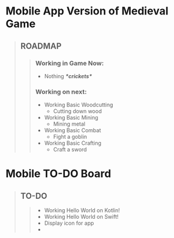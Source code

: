 # Mobile App Version of Medieval Game
>## ROADMAP
>>### Working in Game Now:
>> - Nothing ***\*crickets\****
>> ### Working on next:
>> 
>>    - Working Basic Woodcutting
>>        - Cutting down wood
>>    - Working Basic Mining
>>        - Mining metal
>>    - Working Basic Combat
>>        - Fight a goblin
>>    - Working Basic Crafting
>>        - Craft a sword

# Mobile TO-DO Board
>## TO-DO
>> - Working Hello World on Kotlin! 
>> - Working Hello World on Swift! 
>> - Display icon for app
>> - 